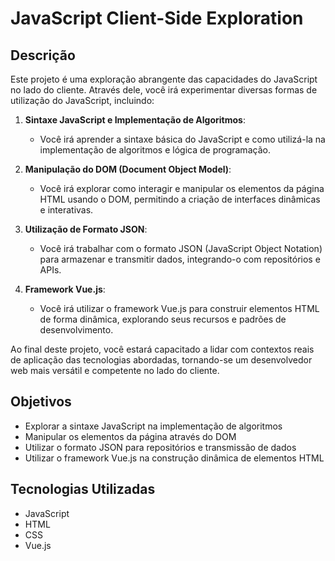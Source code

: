 # JavaScript Client-Side Exploration

## Descrição
Este projeto é uma exploração abrangente das capacidades do JavaScript no lado do cliente. Através dele, você irá experimentar diversas formas de utilização do JavaScript, incluindo:

1. **Sintaxe JavaScript e Implementação de Algoritmos**:
   - Você irá aprender a sintaxe básica do JavaScript e como utilizá-la na implementação de algoritmos e lógica de programação.

2. **Manipulação do DOM (Document Object Model)**:
   - Você irá explorar como interagir e manipular os elementos da página HTML usando o DOM, permitindo a criação de interfaces dinâmicas e interativas.

3. **Utilização de Formato JSON**:
   - Você irá trabalhar com o formato JSON (JavaScript Object Notation) para armazenar e transmitir dados, integrando-o com repositórios e APIs.

4. **Framework Vue.js**:
   - Você irá utilizar o framework Vue.js para construir elementos HTML de forma dinâmica, explorando seus recursos e padrões de desenvolvimento.

Ao final deste projeto, você estará capacitado a lidar com contextos reais de aplicação das tecnologias abordadas, tornando-se um desenvolvedor web mais versátil e competente no lado do cliente.

## Objetivos
- Explorar a sintaxe JavaScript na implementação de algoritmos
- Manipular os elementos da página através do DOM
- Utilizar o formato JSON para repositórios e transmissão de dados
- Utilizar o framework Vue.js na construção dinâmica de elementos HTML

## Tecnologias Utilizadas
- JavaScript
- HTML
- CSS
- Vue.js
